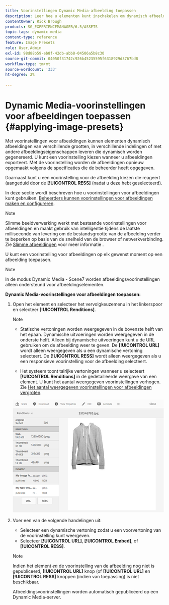 ```yaml
---
title: Voorinstellingen Dynamic Media-afbeelding toepassen
description: Leer hoe u elementen kunt inschakelen om dynamisch afbeeldingen van verschillende formaten, in verschillende indelingen of met andere afbeeldingseigenschappen te leveren die dynamisch worden gegenereerd.
contentOwner: Rick Brough
products: SG_EXPERIENCEMANAGER/6.5/ASSETS
topic-tags: dynamic-media
content-type: reference
feature: Image Presets
role: User,Admin
exl-id: 98d88b59-eb8f-42db-abb8-04506a5b8c30
source-git-commit: 04050f31742c926b45235595f6318929d3767bd8
workflow-type: tm+mt
source-wordcount: '333'
ht-degree: 2%

---
```


# Dynamic Media-voorinstellingen voor afbeeldingen toepassen {#applying-image-presets}

Met voorinstellingen voor afbeeldingen kunnen elementen dynamisch afbeeldingen van verschillende grootten, in verschillende indelingen of met andere afbeeldingseigenschappen leveren die dynamisch worden gegenereerd. U kunt een voorinstelling kiezen wanneer u afbeeldingen exporteert. Met de voorinstelling worden de afbeeldingen opnieuw opgemaakt volgens de specificaties die de beheerder heeft opgegeven.

Daarnaast kunt u een voorinstelling voor de afbeelding kiezen die reageert (aangeduid door de **[!UICONTROL RESS]** (nadat u deze hebt geselecteerd).

In deze sectie wordt beschreven hoe u voorinstellingen voor afbeeldingen kunt gebruiken. [Beheerders kunnen voorinstellingen voor afbeeldingen maken en configureren](managing-image-presets.md).

>[!NOTE]
>
>Slimme beeldverwerking werkt met bestaande voorinstellingen voor afbeeldingen en maakt gebruik van intelligentie tijdens de laatste milliseconde van levering om de bestandsgrootte van de afbeelding verder te beperken op basis van de snelheid van de browser of netwerkverbinding. Zie [Slimme afbeeldingen](imaging-faq.md) voor meer informatie .

U kunt een voorinstelling voor afbeeldingen op elk gewenst moment op een afbeelding toepassen.

>[!NOTE]
>
>In de modus Dynamic Media - Scene7 worden afbeeldingsvoorinstellingen alleen ondersteund voor afbeeldingselementen.

**Dynamic Media-voorinstellingen voor afbeeldingen toepassen:**

1. Open het element en selecteer het vervolgkeuzemenu in het linkerspoor en selecteer **[!UICONTROL Renditions]**.

   >[!NOTE]
   >
   >* Statische vertoningen worden weergegeven in de bovenste helft van het epaan. Dynamische uitvoeringen worden weergegeven in de onderste helft. Alleen bij dynamische uitvoeringen kunt u de URL gebruiken om de afbeelding weer te geven. De **[!UICONTROL URL]** wordt alleen weergegeven als u een dynamische vertoning selecteert. De **[!UICONTROL RESS]** wordt alleen weergegeven als u een responsieve voorinstelling voor de afbeelding selecteert.
   >
   >* Het systeem toont talrijke vertoningen wanneer u selecteert **[!UICONTROL Renditions]** in de gedetailleerde weergave van een element. U kunt het aantal weergegeven voorinstellingen verhogen. Zie [Het aantal weergegeven voorinstellingen voor afbeeldingen vergroten](managing-image-presets.md#increasing-or-decreasing-the-number-of-image-presets-that-display).

   ![chlimage_1-208](assets/chlimage_1-208.png)

1. Voer een van de volgende handelingen uit:

   * Selecteer een dynamische vertoning zodat u een voorvertoning van de voorinstelling kunt weergeven.
   * Selecteer **[!UICONTROL URL]**, **[!UICONTROL Embed]**, of **[!UICONTROL RESS]**.

   >[!NOTE]
   >
   >Indien het element *en* de voorinstelling van de afbeelding nog niet is gepubliceerd, **[!UICONTROL URL]** knop (of **[!UICONTROL URL]** en **[!UICONTROL RESS]** knoppen (indien van toepassing) is niet beschikbaar.
   >
   >Afbeeldingsvoorinstellingen worden automatisch gepubliceerd op een Dynamic Media-server.
